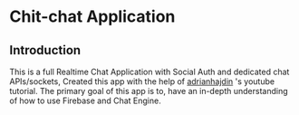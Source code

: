 # Chit-chat Application

## Introduction

This is a full Realtime Chat Application with Social Auth and dedicated chat APIs/sockets, Created this app with the help of [adrianhajdin](https://github.com/adrianhajdin) 's youtube tutorial. The primary goal of this app is to, have an in-depth understanding of how to use Firebase and Chat Engine.


